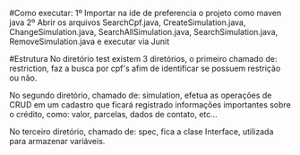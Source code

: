 #Como executar:
    1º Importar na ide de preferencia o projeto como maven java
    2º Abrir os arquivos SearchCpf.java, CreateSimulation.java, ChangeSimulation.java, SearchAllSimulation.java,
     SearchSimulation.java, RemoveSimulation.java e executar via Junit

#Estrutura
No diretório test existem 3 diretórios, o primeiro chamado de: restriction, faz a busca por cpf's afim de 
identificar se possuem restrição ou não.

No segundo diretório, chamado de: simulation, efetua as operações de CRUD em um cadastro que ficará registrado 
informações importantes sobre o crédito, como: valor, parcelas, dados de contato, etc...

No terceiro diretório, chamado de: spec, fica a clase Interface, utilizada para armazenar variáveis.
